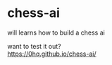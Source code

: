 # chess-ai

will learns how to build a chess ai  

want to test it out?  
https://0hq.github.io/chess-ai/  
